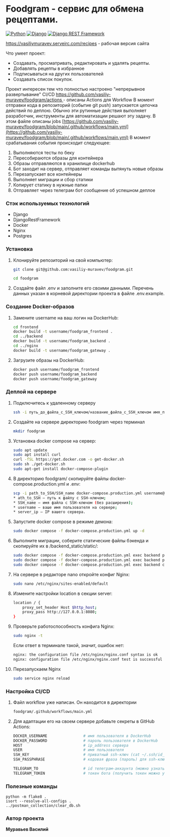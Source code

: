 # Foodgram - сервис для обмена рецептами.

[![Python](https://img.shields.io/badge/Python-3776AB?style=plastic&logo=python&logoColor=092E20&labelColor=white
)](https://www.python.org/) [![Django](https://img.shields.io/badge/django-822e0d?style=plastic&logo=django&logoColor=092E20&labelColor=white
)](https://www.djangoproject.com/) [![Django REST Framework](https://img.shields.io/badge/-Django_REST_framework-DC143C?style=red
)](https://www.django-rest-framework.org/)

https://vasiliymuravev.serveirc.com/recipes - рабочая версия сайта

Что умеет проект:

- Создавать, просматривать, редактировать и удалять рецепты.
- Добавлять рецепты в избранное
- Подписываться на других пользователей
- Создавать список покупок.

Проект интересен тем что полностью настроено "непрерывное развертывание" CI/CD
[https://github.com/vasiliy-muravev/foodgram/actions ](https://github.com/vasiliy-muravev/foodgram/actions) - описаны
Actions для Workflow
В момент отправки кода в репозиторий (событие git push) запускается цепочка действий по деплою. Обычно эти рутинные
действия выполняет разработчик, инструменты для автоматизации решают эту задачу.
В этом файле описаны
jobs [https://github.com/vasiliy-muravev/foodgram/blob/main/.github/workflows/main.yml](https://github.com/vasiliy-muravev/foodgram/blob/main/.github/workflows/main.yml)
В момент срабатывания события происходит следующее:

1. Выполняются тесты по беку
3. Пересобираются образы для контейнера
4. Образы отправляются в хранилище dockerhub
5. Бот заходит на сервер, отправляет команды вытянуть новые образы
6. Перезапускает все контейнеры
7. Выполняет миграции и сбор статики
8. Копирует статику в нужные папки
9. Отправляет через телеграм бот сообщение об успешном деплое

### Стэк используемых технологий

- Django
- DjangoRestFramework
- Docker
- Nginx
- Postgres

### Установка

1. Клонируйте репозиторий на свой компьютер:

    ```bash
    git clone git@github.com:vasiliy-muravev/foodgram.git
    ```
    ```bash
    cd foodgram
    ```
2. Создайте файл .env и заполните его своими данными. Перечень данных указан в корневой директории проекта в файле
   .env.example.

### Создание Docker-образов

1. Замените username на ваш логин на DockerHub:

   ```bash
   cd frontend
   docker build -t username/foodgram_frontend .
   cd ../backend
   docker build -t username/foodgram_backend .
   cd ../nginx
   docker build -t username/foodgram_gateway . 
   ```

2. Загрузите образы на DockerHub:

    ```bash
    docker push username/foodgram_frontend
    docker push username/foodgram_backend
    docker push username/foodgram_gateway
    ```

### Деплой на сервере

1. Подключитесь к удаленному серверу

    ```bash
    ssh -i путь_до_файла_с_SSH_ключом/название_файла_с_SSH_ключом имя_пользователя@ip_адрес_сервера 
    ```

2. Создайте на сервере директорию foodgram через терминал

    ```bash
    mkdir foodgram
    ```

3. Установка docker compose на сервер:

    ```bash
    sudo apt update
    sudo apt install curl
    curl -fSL https://get.docker.com -o get-docker.sh
    sudo sh ./get-docker.sh
    sudo apt-get install docker-compose-plugin
    ```

4. В директорию foodgram/ скопируйте файлы docker-compose.production.yml и .env:

    ```bash
    scp -i path_to_SSH/SSH_name docker-compose.production.yml username@server_ip:/home/username/foodgram/docker-compose.production.yml
    * ath_to_SSH — путь к файлу с SSH-ключом;
    * SSH_name — имя файла с SSH-ключом (без расширения);
    * username — ваше имя пользователя на сервере;
    * server_ip — IP вашего сервера.
    ```

5. Запустите docker compose в режиме демона:

    ```bash
    sudo docker compose -f docker-compose.production.yml up -d
    ```

6. Выполните миграции, соберите статические файлы бэкенда и скопируйте их в /backend_static/static/:

    ```bash
    sudo docker compose -f docker-compose.production.yml exec backend python manage.py migrate
    sudo docker compose -f docker-compose.production.yml exec backend python manage.py collectstatic
    sudo docker compose -f docker-compose.production.yml exec backend cp -r /app/collected_static/. /backend_static/static/
    ```

7. На сервере в редакторе nano откройте конфиг Nginx:

    ```bash
    sudo nano /etc/nginx/sites-enabled/default
    ```

8. Измените настройки location в секции server:

    ```bash
    location / {
        proxy_set_header Host $http_host;
        proxy_pass http://127.0.0.1:8080;
    }
    ```

9. Проверьте работоспособность конфига Nginx:

    ```bash
    sudo nginx -t
    ```
   Если ответ в терминале такой, значит, ошибок нет:
    ```bash
    nginx: the configuration file /etc/nginx/nginx.conf syntax is ok
    nginx: configuration file /etc/nginx/nginx.conf test is successful
    ```

10. Перезапускаем Nginx
    ```bash
    sudo service nginx reload
    ```

### Настройка CI/CD

1. Файл workflow уже написан. Он находится в директории

    ```bash
    foodgram/.github/workflows/main.yml
    ```

2. Для адаптации его на своем сервере добавьте секреты в GitHub Actions:

    ```bash
    DOCKER_USERNAME                # имя пользователя в DockerHub
    DOCKER_PASSWORD                # пароль пользователя в DockerHub
    HOST                           # ip_address сервера
    USER                           # имя пользователя
    SSH_KEY                        # приватный ssh-ключ (cat ~/.ssh/id_rsa)
    SSH_PASSPHRASE                 # кодовая фраза (пароль) для ssh-ключа

    TELEGRAM_TO                    # id телеграм-аккаунта (можно узнать у @userinfobot, команда /start)
    TELEGRAM_TOKEN                 # токен бота (получить токен можно у @BotFather, /token, имя бота)
    ```

### Полезные команды
```
python -m flake8 .
isort --resolve-all-configs .
../postman_collection/clear_db.sh
```

### Автор проекта

**Муравьев Василий** 